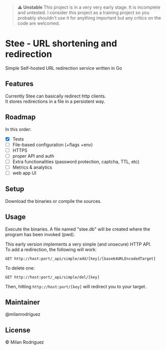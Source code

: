 > **:warning: Unstable**
This project is in a very very early stage. It is incomplete and untested.
> I consider this project as a training project so you probably shouldn't use it for anything important but any critics on the code are welcomed.

# Stee - URL shortening and redirection

Simple Self-hosted URL redirection service written in Go

## Features

Currently Stee can basically redirect http clients.  
It stores redirections in a file in a persistent way.

## Roadmap

In this order:

- [x] Tests
- [ ] File-based configuration (+flags +env)
- [ ] HTTPS
- [ ] proper API and auth
- [ ] Extra functionalities (password protection, captcha, TTL, etc)
- [ ] Metrics & analytics
- [ ] web app UI

## Setup

Download the binaries or compile the sources.

## Usage

Execute the binaries. A file named "stee.db" will be created where the program has been invoked (pwd).  
  
This early version implements a very simple (and unsecure) HTTP API.  
To add a redirection, the following will work:  

```http
GET http://host:port/_api/simple/add/[key]/[base64URLEncodedTarget]
```

To delete one:  

```http
GET http://host:port/_api/simple/del/[key]
```

Then, hitting ```http://host:port/[key]``` will redirect you to your target.

## Maintainer

@milanrodriguez

## License

© Milan Rodriguez
